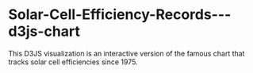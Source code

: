 # Solar-Cell-Efficiency-Records---d3js-chart
This D3JS visualization is an interactive version of the famous chart that tracks solar cell efficiencies since 1975.
